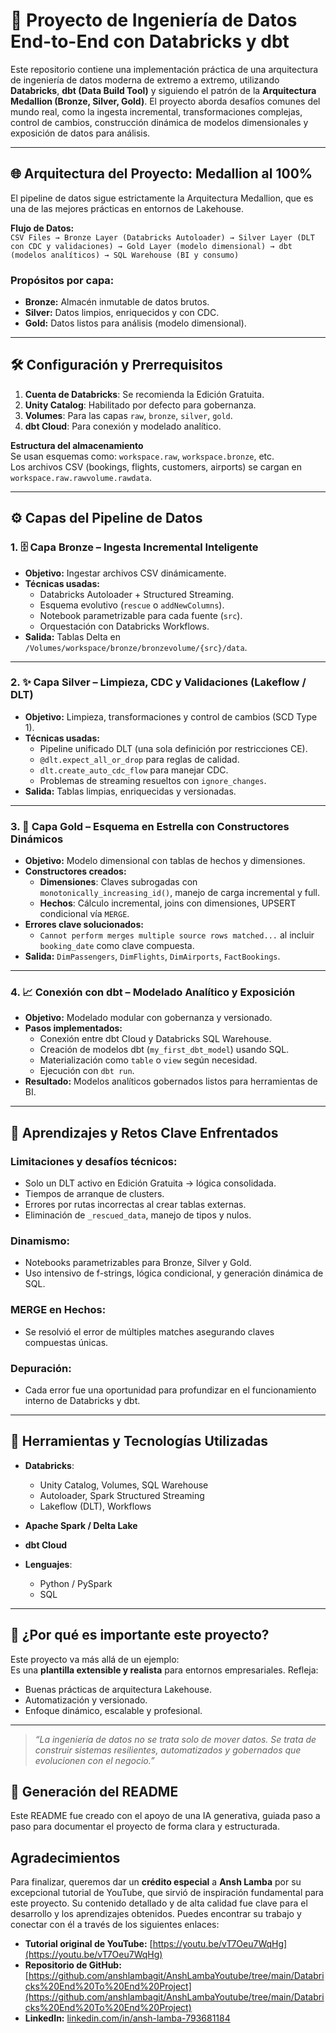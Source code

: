 # 🚀 Proyecto de Ingeniería de Datos End-to-End con Databricks y dbt

Este repositorio contiene una implementación práctica de una arquitectura de ingeniería de datos moderna de extremo a extremo, utilizando **Databricks**, **dbt (Data Build Tool)** y siguiendo el patrón de la **Arquitectura Medallion (Bronze, Silver, Gold)**. El proyecto aborda desafíos comunes del mundo real, como la ingesta incremental, transformaciones complejas, control de cambios, construcción dinámica de modelos dimensionales y exposición de datos para análisis.

---

## 🌐 Arquitectura del Proyecto: Medallion al 100%

El pipeline de datos sigue estrictamente la Arquitectura Medallion, que es una de las mejores prácticas en entornos de Lakehouse.

**Flujo de Datos:**  
`CSV Files → Bronze Layer (Databricks Autoloader) → Silver Layer (DLT con CDC y validaciones) → Gold Layer (modelo dimensional) → dbt (modelos analíticos) → SQL Warehouse (BI y consumo)`

### Propósitos por capa:
- **Bronze:** Almacén inmutable de datos brutos.
- **Silver:** Datos limpios, enriquecidos y con CDC.
- **Gold:** Datos listos para análisis (modelo dimensional).

---

## 🛠️ Configuración y Prerrequisitos

1. **Cuenta de Databricks**: Se recomienda la Edición Gratuita.
2. **Unity Catalog**: Habilitado por defecto para gobernanza.
3. **Volumes**: Para las capas `raw`, `bronze`, `silver`, `gold`.
4. **dbt Cloud**: Para conexión y modelado analítico.

**Estructura del almacenamiento**  
Se usan esquemas como: `workspace.raw`, `workspace.bronze`, etc.  
Los archivos CSV (bookings, flights, customers, airports) se cargan en `workspace.raw.rawvolume.rawdata`.

---

## ⚙️ Capas del Pipeline de Datos

### 1. 🗄️ Capa Bronze – Ingesta Incremental Inteligente

- **Objetivo:** Ingestar archivos CSV dinámicamente.
- **Técnicas usadas:**
  - Databricks Autoloader + Structured Streaming.
  - Esquema evolutivo (`rescue` o `addNewColumns`).
  - Notebook parametrizable para cada fuente (`src`).
  - Orquestación con Databricks Workflows.
- **Salida:** Tablas Delta en `/Volumes/workspace/bronze/bronzevolume/{src}/data`.

---

### 2. ✨ Capa Silver – Limpieza, CDC y Validaciones (Lakeflow / DLT)

- **Objetivo:** Limpieza, transformaciones y control de cambios (SCD Type 1).
- **Técnicas usadas:**
  - Pipeline unificado DLT (una sola definición por restricciones CE).
  - `@dlt.expect_all_or_drop` para reglas de calidad.
  - `dlt.create_auto_cdc_flow` para manejar CDC.
  - Problemas de streaming resueltos con `ignore_changes`.
- **Salida:** Tablas limpias, enriquecidas y versionadas.

---

### 3. 🥇 Capa Gold – Esquema en Estrella con Constructores Dinámicos

- **Objetivo:** Modelo dimensional con tablas de hechos y dimensiones.
- **Constructores creados:**
  - **Dimensiones**: Claves subrogadas con `monotonically_increasing_id()`, manejo de carga incremental y full.
  - **Hechos**: Cálculo incremental, joins con dimensiones, UPSERT condicional vía `MERGE`.
- **Errores clave solucionados:**
  - `Cannot perform merges multiple source rows matched...` al incluir `booking_date` como clave compuesta.
- **Salida:** `DimPassengers`, `DimFlights`, `DimAirports`, `FactBookings`.

---

### 4. 📈 Conexión con dbt – Modelado Analítico y Exposición

- **Objetivo:** Modelado modular con gobernanza y versionado.
- **Pasos implementados:**
  - Conexión entre dbt Cloud y Databricks SQL Warehouse.
  - Creación de modelos dbt (`my_first_dbt_model`) usando SQL.
  - Materialización como `table` o `view` según necesidad.
  - Ejecución con `dbt run`.
- **Resultado:** Modelos analíticos gobernados listos para herramientas de BI.

---

## 🧠 Aprendizajes y Retos Clave Enfrentados

### Limitaciones y desafíos técnicos:
- Solo un DLT activo en Edición Gratuita → lógica consolidada.
- Tiempos de arranque de clusters.
- Errores por rutas incorrectas al crear tablas externas.
- Eliminación de `_rescued_data`, manejo de tipos y nulos.

### Dinamismo:
- Notebooks parametrizables para Bronze, Silver y Gold.
- Uso intensivo de f-strings, lógica condicional, y generación dinámica de SQL.

### MERGE en Hechos:
- Se resolvió el error de múltiples matches asegurando claves compuestas únicas.

### Depuración:
- Cada error fue una oportunidad para profundizar en el funcionamiento interno de Databricks y dbt.

---

## 🧰 Herramientas y Tecnologías Utilizadas

- **Databricks**:
  - Unity Catalog, Volumes, SQL Warehouse
  - Autoloader, Spark Structured Streaming
  - Lakeflow (DLT), Workflows

- **Apache Spark / Delta Lake**

- **dbt Cloud**

- **Lenguajes**:
  - Python / PySpark
  - SQL

---

## 🎯 ¿Por qué es importante este proyecto?

Este proyecto va más allá de un ejemplo:  
Es una **plantilla extensible y realista** para entornos empresariales. Refleja:

- Buenas prácticas de arquitectura Lakehouse.
- Automatización y versionado.
- Enfoque dinámico, escalable y profesional.

---

> _“La ingeniería de datos no se trata solo de mover datos. Se trata de construir sistemas resilientes, automatizados y gobernados que evolucionen con el negocio.”_


## 🤖 Generación del README

Este README fue creado con el apoyo de una IA generativa, guiada paso a paso para documentar el proyecto de forma clara y estructurada.

## Agradecimientos

Para finalizar, queremos dar un **crédito especial** a **Ansh Lamba** por su excepcional tutorial de YouTube, que sirvió de inspiración fundamental para este proyecto. Su contenido detallado y de alta calidad fue clave para el desarrollo y los aprendizajes obtenidos. Puedes encontrar su trabajo y conectar con él a través de los siguientes enlaces:

* **Tutorial original de YouTube:** [https://youtu.be/vT7Oeu7WqHg](https://youtu.be/vT7Oeu7WqHg)
* **Repositorio de GitHub:** [https://github.com/anshlambagit/AnshLambaYoutube/tree/main/Databricks%20End%20To%20End%20Project](https://github.com/anshlambagit/AnshLambaYoutube/tree/main/Databricks%20End%20To%20End%20Project)
* **LinkedIn:** [linkedin.com/in/ansh-lamba-793681184](https://www.linkedin.com/in/ansh-lamba-793681184)
